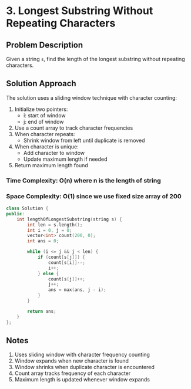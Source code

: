 # 3. Longest Substring Without Repeating Characters

## Problem Description

Given a string `s`, find the length of the longest substring without repeating characters.

## Solution Approach

The solution uses a sliding window technique with character counting:

1. Initialize two pointers:
   - i: start of window
   - j: end of window
2. Use a count array to track character frequencies
3. When character repeats:
   - Shrink window from left until duplicate is removed
4. When character is unique:
   - Add character to window
   - Update maximum length if needed
5. Return maximum length found

### Time Complexity: O(n) where n is the length of string

### Space Complexity: O(1) since we use fixed size array of 200

```cpp
class Solution {
public:
    int lengthOfLongestSubstring(string s) {
        int len = s.length();
        int i = 0, j = 0;
        vector<int> count(200, 0);
        int ans = 0;

        while (i <= j && j < len) {
            if (count[s[j]]) {
                count[s[i]]--;
                i++;
            } else {
                count[s[j]]++;
                j++;
                ans = max(ans, j - i);
            }
        }

        return ans;
    }
};
```

## Notes

1. Uses sliding window with character frequency counting
2. Window expands when new character is found
3. Window shrinks when duplicate character is encountered
4. Count array tracks frequency of each character
5. Maximum length is updated whenever window expands
